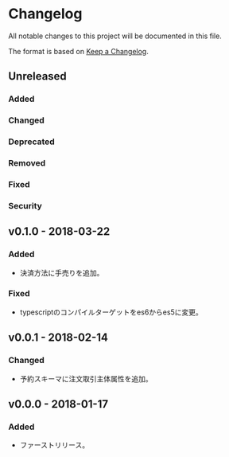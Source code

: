 # Changelog

All notable changes to this project will be documented in this file.

The format is based on [Keep a Changelog](http://keepachangelog.com/).

## Unreleased

### Added

### Changed

### Deprecated

### Removed

### Fixed

### Security

## v0.1.0 - 2018-03-22

### Added

- 決済方法に手売りを追加。

### Fixed

- typescriptのコンパイルターゲットをes6からes5に変更。

## v0.0.1 - 2018-02-14
### Changed
- 予約スキーマに注文取引主体属性を追加。

## v0.0.0 - 2018-01-17
### Added
- ファーストリリース。
